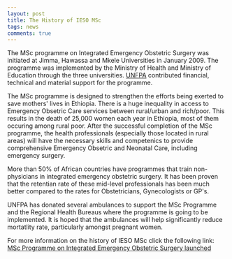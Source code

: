 ```yaml
---
layout: post
title: The History of IESO MSc
tags: news
comments: true
---
```

The MSc programme on Integrated Emergency Obstetric Surgery was initiated at Jimma, Hawassa and Mkele Universities in January 2009.
The programme was implemented by the Ministry of Health and Ministry of Education through the three universities.
[UNFPA](http://www.unfpa.org) contributed financial, technical and material support for the programme.

The MSc programme is designed to strengthen the efforts being exerted to save mothers' lives in Ethiopia.
There is a huge inequality in access to Emergency Obsetric Care  services between rural/urban and rich/poor.
This results in the death of 25,000 women each year in Ethiopia, most of them occuring among rural poor.
After the successful completion of the MSc programme, the health professionals (especially those located in rural areas) will have the necessary skills and competenics to provide comprehensive Emergency Obsetric and Neonatal Care, including emergency surgery. 

More than 50% of African countries have programmes that train non-physicians in integrated emergency obstetric surgery.
It has been proven that the retentian rate of these mid-level professionals has been much better compared to the rates  for Obstetricians, Gynecologists or GP's.

UNFPA has donated several ambulances to support the MSc Programme and the Regional Health Bureaus where the programme is going to be implemented. 
It is hoped that the ambulances will help significantly reduce mortatlity rate, particularly amongst pregnant women.

For more information on the history of IESO MSc click the following link:  
[MSc Programme on Integrated Emergency Obstetric Surgery launched](http://ethiopia.unfpa.org/news/msc-programme-integrated-emergency-obstetric-surgery-launched)